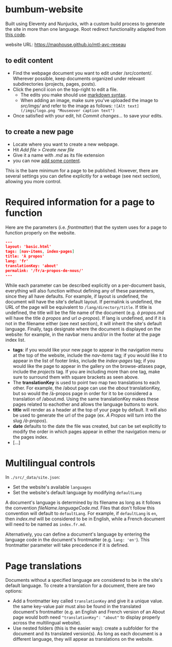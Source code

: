 # bumbum-website

Built using Eleventy and Nunjucks, with a custom build process to generate the site in more than one language. Root redirect functionality adapted from [this code](https://gist.github.com/BrianMitchL/f93622a46f4476b7514995ff502d8d17).

website URL: https://maphouse.github.io/mtl-avc-reseau

## to edit content

- Find the webpage document you want to edit under /src/content/. Wherever possible, keep documents organized under relevant subdirectories (projects, pages, posts).
- Click the pencil icon on the top-right to edit a file.
  - The edits you make should use [markdown syntax](https://www.markdownguide.org/cheat-sheet/).
  - When adding an image, make sure you've uploaded the image to *src/imgs/* and refer to the image as follows: `![Alt text](/imgs/logo.png "Mouseover caption text")`
- Once satisfied with your edit, hit *Commit changes...* to save your edits.

## to create a new page

- Locate where you want to create a new webpage.
- Hit *Add file* > *Create new file*
- Give it a name with *.md* as its file extension
- you can now [add some content](#to-edit-content).

This is the bare minimum for a page to be published. However, there are several settings you can define explicitly for a webage (see next section), allowing you more control.

# Required information for a page to function

Here are the parameters (i.e. *frontmatter*) that the system uses for a page to function properly on the website.

```json
---
layout: 'basic.html'
tags: [nav-items, index-pages]
title: 'À propos'
lang: 'fr'
translationKey: 'about'
permalink: '/fr/a-propos-de-nous/'
---
```

While each parameter can be described explicitly on a per-document basis, everything will also function without defining any of these parameters, since they all have defaults. For example, if layout is undefined, the document will have the site's default layout. If permalink is undefined, the URL of the page will be equivalent to `/lang/directory/title`. If title is undefined, the title will be the file name of the document (e.g. *à propos.md* will have the title *à propos* and url *a-propos*). If lang is undefined, and if it is not in the filename either (see next section), it will inherit the site's default language. Finally, tags designate where the document is displayed on the website: for example, in the navbar menu and/or in the footer at the page index list.

- **tags**: if you would like your new page to appear in the navigation menu at the top of the website, include the *nav-items* tag; if you would like it to appear in the list of footer links, include the *index-pages* tag; if you would like the page to appear in the gallery on the browse-atlases page, include the *projects* tag. If you are including more than one tag, make sure to surround them with square brackets as seen above.
- The **translationKey** is used to point two map two translations to each other. For example, the /about page can use the *about* translationKey, but so would the /à-propos page in order for it to be considered a translation of /about.md. Using the same translationKey makes these pages related to eachother and allows the language buttons to work.
- **title** will render as a header at the top of your page by default. It will also be used to generate the url of the page (ex. *À Propos* will turn into the slug */à-propos*).
- **date** defaults to the date the file was created, but can be set explicitly to modify the order in which pages appear in either the navigation menu or the pages index.
- [...]


# Multilingual controls

In `./src/_data/site.json`:

- Set the website's available `languages`
- Set the website's default language by modifying `defaultLang`

A document's language is determined by its filename as long as it follows the convention *fileName.languageCode.md*. Files that don't follow this convention will default to `defaultLang`. For example, if `defaultLang` is `en`, then *index.md* will be considered to be in English, while a French document will need to be named as `index.fr.md`.

Alternatively, you can define a document's language by entering the language code in the document's frontmatter (e.g. `lang: 'en'`). This frontmatter parameter will take precedence if it is defined.

# Page translations

Documents without a specified language are considered to be in the site's default language. To create a translation for a document, there are two options:

- Add a frontmatter key called `translationKey` and give it a unique value. the same key-value pair must also be found in the translated document's frontmatter (e.g. an English and French version of an About page would both need `"translationKey": "about"` to display properly across the multilingual website).
- Use nested folders (this is the easier way): create a subfolder for the document and its translated version(s). As long as each document is a different language, they will appear as translations on the website.
